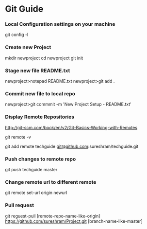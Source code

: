 # Git Guide

### Local Configuration settings on your machine

git config -l


###  Create new Project


mkdir newproject
cd newproject
git init


###  Stage new file README.txt

newproject>notepad README.txt
newproject>git add . 


###  Commit new file to local repo

newproject>git commmit -m 'New Project Setup - README.txt'

### Display Remote Repositories
http://git-scm.com/book/en/v2/Git-Basics-Working-with-Remotes

git remote -v

git add remote techguide git@github.com:sureshram/techguide.git


### Push changes to remote repo

git push techguide master

###  Change remote url to different remote
git remote set-url origin newurl


### Pull request

git reguest-pull [remote-repo-name-like-origin] https://github.com/sureshram/Project.git [branch-name-like-master]

